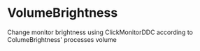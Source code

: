 # VolumeBrightness
Change monitor brightness using ClickMonitorDDC according to ColumeBrightness' processes volume

